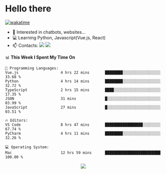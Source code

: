 # Hello there

[![wakatime](https://wakatime.com/badge/user/018bd4cf-9224-4729-b4f3-31fc6a93ca34.svg)](https://wakatime.com/@flamescoder)

- 👀 Interested in chatbots, websites...
- 💻 Learning Python, Javascript(Vue.js, React)
- 📫 Contacts: <a href="https://t.me/FlameCoder0_0" target="_blank"><img src="https://img.shields.io/badge/telegram-0088cc?logo=telegram&logoColor=white"/></a> <a href="https://discord.gg/3wt8QRndjm" target="_blank"><img src="https://img.shields.io/badge/discord-5865F2?logo=discord&logoColor=white"/></a>

<!--START_SECTION:waka-->
📊 **This Week I Spent My Time On** 

```text
💬 Programming Languages: 
Vue.js                   4 hrs 22 mins       ████████░░░░░░░░░░░░░░░░░   33.68 % 
Python                   4 hrs 14 mins       ████████░░░░░░░░░░░░░░░░░   32.72 % 
TypeScript               2 hrs 15 mins       ████░░░░░░░░░░░░░░░░░░░░░   17.35 % 
JSON                     31 mins             █░░░░░░░░░░░░░░░░░░░░░░░░   03.99 % 
JavaScript               27 mins             █░░░░░░░░░░░░░░░░░░░░░░░░   03.51 % 

🔥 Editors: 
VS Code                  8 hrs 47 mins       █████████████████░░░░░░░░   67.74 % 
PyCharm                  4 hrs 11 mins       ████████░░░░░░░░░░░░░░░░░   32.26 % 

💻 Operating System: 
Mac                      12 hrs 59 mins      █████████████████████████   100.00 % 
```


<!--END_SECTION:waka-->

<div align="center">
  <img src="https://komarev.com/ghpvc/?username=FlamesC0der&style=flat-square&color=red"/>
</div>
